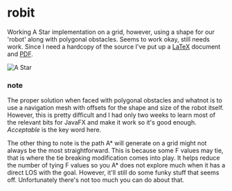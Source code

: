# robit

Working A Star implementation on a grid, however, using a shape for our 'robot' along with polygonal obstacles. Seems to work okay, still needs work. Since I need a hardcopy of the source I've put up a [LaTeX](robot.tex) document and [PDF](robot.pdf).

![A Star](http://s.idied.rip/view/56b9b163ce3a1.png)

### note

The proper solution when faced with polygonal obstacles and whatnot is to use a navigation mesh with offsets for the shape and size of the robot itself. However, this is pretty difficult and I had only two weeks to learn most of the relevant bits for JavaFX and make it work so it's good enough. _Acceptable_ is the key word here.

The other thing to note is the path A* will generate on a grid might not always be the most straightforward. This is because some F values may tie, that is where the tie breaking modification comes into play. It helps reduce the number of tying F values so you A* does not explore much when it has a direct LOS with the goal. However, it'll still do some funky stuff that seems off. Unfortunately there's not too much you can do about that.